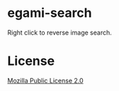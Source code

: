 # egami-search
Right click to reverse image search.

# License
[Mozilla Public License 2.0](https://github.com/MCAxiaz/egami-search/blob/master/LICENSE)
